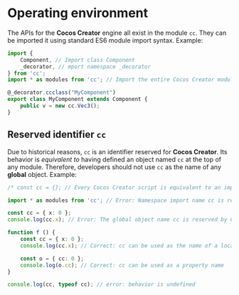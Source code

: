 # Operating environment

The APIs for the __Cocos Creator__ engine all exist in the module `cc`. They can be imported it using standard ES6 module import syntax. Example:

```ts
import {
    Component, // Import class Component
    _decorator, // mport namespace _decorator
} from 'cc';
import * as modules from 'cc'; // Import the entire Cocos Creator module as a namespace Cocos Creator

@_decorator.ccclass("MyComponent")
export class MyComponent extends Component {
    public v = new cc.Vec3();
}
```

## Reserved identifier `cc`

Due to historical reasons, `cc` is an identifier reserved for __Cocos Creator__. Its behavior is *equivalent to* having defined an object named `cc` at the top of any module. Therefore, developers should not use `cc` as the name of any **global** object. Example:

```ts
/* const cc = {}; // Every Cocos Creator script is equivalent to an implicit definition here */

import * as modules from 'cc'; // Error: Namespace import name cc is reserved by Cocos Creator

const cc = { x: 0 };
console.log(cc.x); // Error: The global object name cc is reserved by Cocos Creator

function f () {
    const cc = { x: 0 };
    console.log(cc.x); // Correct: cc can be used as the name of a local object

    const o = { cc: 0 };
    console.log(o.cc); // Correct: cc can be used as a property name
}

console.log(cc, typeof cc); // error: behavior is undefined
```
